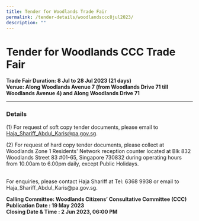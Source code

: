 ```yaml
---
title: Tender for Woodlands Trade Fair
permalink: /tender-details/woodlandsccc8jul2023/
description: ""
---
```

Tender for Woodlands CCC Trade Fair
=======================================
**Trade Fair Duration: 8 Jul to 28 Jul 2023 (21 days) <br>
Venue: Along Woodlands Avenue 7 (from Woodlands Drive 71 till Woodlands Avenue 4) and Along Woodlands Drive 71**

* * *
### Details
(1) For request of soft copy tender documents, please email to Haja_Shariff_Abdul_Karis@pa.gov.sg.

(2) For request of hard copy tender documents, please collect at Woodlands Zone 1 Residents' Network reception counter located at Blk 832 Woodlands Street 83 #01-65, Singapore 730832 during operating hours from 10.00am to 6.00pm daily, except Public Holidays.

<br>
For enquiries, please contact Haja Shariff at Tel: 6368 9938 or email to Haja_Shariff_Abdul_Karis@pa.gov.sg.

**Calling Committee: Woodlands Citizens’ Consultative Committee (CCC)**<br>
**Publication Date : 19 May 2023** <br>
**Closing Date &amp; Time : 2 Jun 2023, 06:00 PM**